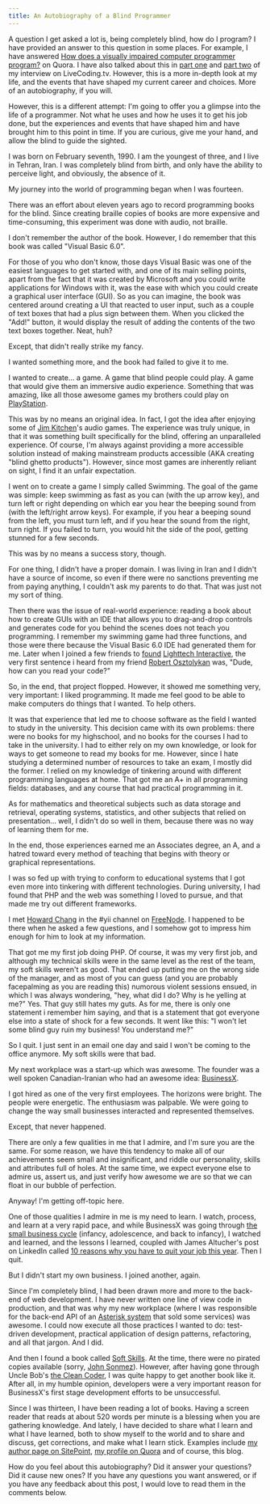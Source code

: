 ```yaml
---
title: An Autobiography of a Blind Programmer
---
```


A question I get asked a lot is, being completely blind, how do I program? I have provided an answer to this question in some places. For example, I have answered [How does a visually impaired computer programmer program?](http://qr.ae/RzO7cb) on Quora. I have also talked about this in [part one](https://www.livecoding.tv/parham90/videos/z8MoB-how-do-blind-engineers-write-and-debug-code) and [part two](https://www.livecoding.tv/parham90/videos/nD1Er-how-do-blind-engineers-write-and-debug-code-2) of my interview on LiveCoding.tv. However, this is a more in-depth look at my life, and the events that have shaped my current career and choices. More of an autobiography, if you will.

However, this is a different attempt: I'm going to offer you a glimpse into the life of a programmer. Not what he uses and how he uses it to get his job done, but the experiences and events that have shaped him and have brought him to this point in time. If you are curious, give me your hand, and allow the blind to guide the sighted.

I was born on February seventh, 1990. I am the youngest of three, and I live in Tehran, Iran. I was completely blind from birth, and only have the ability to perceive light, and obviously, the absence of it.

My journey into the world of programming began when I was fourteen.

There was an effort about eleven years ago to record programming books for the blind. Since creating braille copies of books are more expensive and time-consuming, this experiment was done with audio, not braille.

I don't remember the author of the book. However, I do remember that this book was called "Visual Basic 6.0".

For those of you who don't know, those days Visual Basic was one of the easiest languages to get started with, and one of its main selling points, apart from the fact that it was created by Microsoft and you could write applications for Windows with it, was the ease with which you could create a graphical user interface (GUI). So as you can imagine, the book was centered around creating a UI that reacted to user input, such as a couple of text boxes that had a plus sign between them. When you clicked the "Add!" button, it would display the result of adding the contents of the two text boxes together. Neat, huh?

Except, that didn't really strike my fancy.

I wanted something more, and the book had failed to give it to me.

I wanted to create... a game. A game that blind people could play. A game that would give them an immersive audio experience. Something that was amazing, like all those awesome games my brothers could play on [PlayStation](https://en.wikipedia.org/wiki/PlayStation_%28console%29).

This was by no means an original idea. In fact, I got the idea after enjoying some of [Jim Kitchen](http://www.kitchensinc.net/)'s audio games. The experience was truly unique, in that it was something built specifically for the blind, offering an unparalleled experience. Of course, I'm always against providing a more accessible solution instead of making mainstream products accessible (AKA creating "blind ghetto products"). However, since most games are inherently reliant on sight, I find it an unfair expectation.

I went on to create a game I simply called Swimming. The goal of the game was simple: keep swimming as fast as you can (with the up arrow key), and turn left or right depending on which ear you hear the beeping sound from (with the left/right arrow keys). For example, if you hear a beeping sound from the left, you must turn left, and if you hear the sound from the right, turn right. If you failed to turn, you would hit the side of the pool, getting stunned for a few seconds.

This was by no means a success story, though.

For one thing, I didn't have a proper domain. I was living in Iran and I didn't have a source of income, so even if there were no sanctions preventing me from paying anything, I couldn't ask my parents to do that. That was just not my sort of thing.

Then there was the issue of real-world experience: reading a book about how to create GUIs with an IDE that allows you to drag-and-drop controls and generates code for you behind the scenes does not teach you programming. I remember my swimming game had three functions, and those were there because the Visual Basic 6.0 IDE had generated them for me. Later when I joined a few friends to [found](http://forum.audiogames.net/viewtopic.php?id=473) [Lighttech Interactive](http://www.lighttechinteractive.com/), the very first sentence i heard from my friend [Robert Osztolykan](http://erion.tdrealms.com/) was, "Dude, how can you read your code?"

So, in the end, that project flopped. However, it showed me something very, very important: I liked programming. It made me feel good to be able to make computers do things that I wanted. To help others.

It was that experience that led me to choose software as the field I wanted to study in the university. This decision came with its own problems: there were no books for my highschool, and no books for the courses I had to take in the university. I had to either rely on my own knowledge, or look for ways to get someone to read my books for me. However, since I hate studying a determined number of resources to take an exam, I mostly did the former. I relied on my knowledge of tinkering around with different programming languages at home. That got me an A+ in all programming fields: databases, and any course that had practical programming in it.

As for mathematics and theoretical subjects such as data storage and retrieval, operating systems, statistics, and other subjects that relied on presentation... well, I didn't do so well in them, because there was no way of learning them for me.

In the end, those experiences earned me an Associates degree, an A, and a hatred toward every method of teaching that begins with theory or graphical representations.

I was so fed up with trying to conform to educational systems that I got even more into tinkering with different technologies. During university, I had found that PHP and the web was something I loved to pursue, and that made me try out different frameworks.

I met [Howard Chang](https://www.linkedin.com/in/howardchanguvic) in the #yii channel on [FreeNode](http://www.freenode.net). I happened to be there when he asked a few questions, and I somehow got to impress him enough for him to look at my information.

That got me my first job doing PHP. Of course, it was my very first job, and although my technical skills were in the same level as the rest of the team, my soft skills weren't as good. That ended up putting me on the wrong side of the manager, and as most of you can guess (and you are probably facepalming as you are reading this) numorous violent sessions ensued, in which I was always wondering, "hey, what did I do? Why is he yelling at me?" Yes. That guy still hates my guts. As for me, there is only one statement i remember him saying, and that is a statement that got everyone else into a state of shock for a few seconds. It went like this: "I won't let some blind guy ruin my business! You understand me?"

So I quit. I just sent in an email one day and said I won't be coming to the office anymore. My soft skills were that bad.

My next workplace was a start-up which was awesome. The founder was a well spoken Canadian-Iranian who had an awesome idea: [BusinessX](http://business-x.com/).

I got hired as one of the very first employees. The horizons were bright. The people were energetic. The enthusiasm was palpable. We were going to change the way small businesses interacted and represented themselves.

Except, that never happened.

There are only a few qualities in me that I admire, and I'm sure you are the same. For some reason, we have this tendency to make all of our achievements seem small and insignificant, and riddle our personality, skills and attributes full of holes. At the same time, we expect everyone else to admire us, assert us, and just verify how awesome we are so that we can float in our bubble of perfection.

Anyway! I'm getting off-topic here.

One of those qualities I admire in me is my need to learn. I watch, process, and learn at a very rapid pace, and while BusinessX was going through [the small business cycle](http://www.e-myth.com/cs/user/print/post/the-small-business-cycle) (infancy, adolescence, and back to infancy), I watched and learned, and the lessons I learned, coupled with James Altucher's post on LinkedIn called [10 reasons why you have to quit your job this year](http://www.jamesaltucher.com/2013/01/10-reasons-why-you-have-to-quit-your-job-this-year/). Then I quit.

But I didn't start my own business. I joined another, again.

Since I'm completely blind, I had been drawn more and more to the back-end of web development. I have never written one line of view code in production, and that was why my new workplace (where I was responsible for the back-end API of an [Asterisk system](http://www.asterisk.org/) that sold some services) was awesome. I could now execute all those practices I wanted to do: test-driven development, practical application of design patterns, refactoring, and all that jargon. And I did.

And then I found a book called [Soft Skills](https://www.manning.com/books/soft-skills). At the time, there were no pirated copies available (sorry, [John Sonmez](http://simpleprogrammer.com/)). However, after having gone through Uncle Bob's [the Clean Coder](http://www.amazon.com/The-Clean-Coder-Professional-Programmers/dp/0137081073), I was quite happy to get another book like it. After all, in my humble opinion, developers were a very important reason for BusinessX's first stage development efforts to be unsuccessful.

Since I was thirteen, I have been reading a lot of books. Having a screen reader that reads at about 520 words per minute is a blessing when you are gathering knowledge. And lately, I have decided to share what I learn and what I have learned, both to show myself to the world and to share and discuss, get corrections, and make what I learn stick. Examples include [my author page on SitePoint](http://www.sitepoint.com/author/pdoustdar/), [my profile on Quora](https://www.quora.com/profile/Parham-Doustdar) and of course, this blog.

How do you feel about this autobiography? Did it answer your questions? Did it cause new ones? If you have any questions you want answered, or if you have any feedback about this post, I would love to read them in the comments below.
